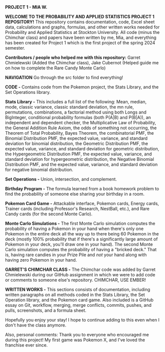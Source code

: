**PROJECT 1 - MIA W.**

**WELCOME TO THE PROBABILITY AND APPLIED STATISTICS PROJECT 1 REPOSITORY!**
This repository contains documentation, code, Excel sheet data, calculations and graphs, formulas, and other written works needed for Probability and Applied Statistics
at Stockton University. All code (minus the Chimchar class) and papers have been written by me, Mia, and everything has been created for Project 1 which is the first
project of the spring 2024 semester.


**Contributors / people who helped me with this repository:**
Garret Chmielewski (Added the Chimchar class), Jake Cubernot (Helped guide me on how to complete the Rare Candy Monte Carlo)


**NAVIGATION** Go through the src folder to find everything!

**CODE -**
Contains code from the Pokemon project, the Stats Library, and the Set Operations library.

**Stats Library -** This includes a full list of the following:
Mean, median, mode, classic variance, classic standard deviation, the mn rule, permutations,
combinations, a factorial method using both Longs and BigInteger, conditional probability formulas
(both P(A|B) and P(B|A)), an independent and dependent checker, the Multiplicative Law of
Probability, the General Addition Rule Axiom, the odds of something not occurring,
the Theorem of Total Probability, Bayes Theorem, the combinatorial PMF, the Binomial Distribution PMF,
the expected value, variance, and standard deviation for binomial distribution, the Geometric
Distribution PMF, the expected value, variance, and standard deviation for geometric distribution,
the Hypergeometric Distribution PMF, the expected value, variance, and standard deviation for
hypergeometric distribution, the Negative Binomial Distribution PMF, and the expected value,
variance, and standard deviation for negative binomial distribution.

**Set Operations -** Union, intersection, and complement.

**Birthday Program -** The formula learned from a book homework problem to find the probability of someone else sharing your birthday in a room.

**Pokemon Card Game -** Attackable interface, Pokemon cards, Energy cards, Trainer cards (including Professor's Research, NestBall, etc.), and Rare Candy cards (for
the second Monte Carlo).

**Monte Carlo Simulations -** The first Monte Carlo simulation computes the probability of having a Pokemon in your hand when there's only one Pokemon in the entire
deck all the way up to there being 60 Pokemon in the deck (mostly 100% probability that if there's a significantly large amount of Pokemon in your deck, you'll
draw one in your hand). The second Monte Carlo simulation computes the probability of having a "bricked deck." That is, having rare candies in your Prize Pile and *not*
your hand along with having zero Pokemon in your hand.


**GARRET'S CHIMCHAR CLASS -**
The Chimchar code was added by Garret Chmielewski during our GitHub assignment in which we were to add code or comments to someone else's repository. CHIMCHAR, USE EMBER!


**WRITTEN WORKS -**
This sections consists of documentation, including written paragraphs on all methods coded in the Stats Library, the Set Operation library, and the Pokemon card game.
Also included is a GitHub essay on Git, workflow, merging, merge conflicts, commits, pushes, and pulls, screenshots, and a formula sheet.

Hopefully you enjoy your stay! I hope to continue adding to this even when I don't have the class anymore.

Also, personal comments:
Thank you to everyone who encouraged me during this project! My first game was Pokemon X, and I've loved the franchise ever since.
